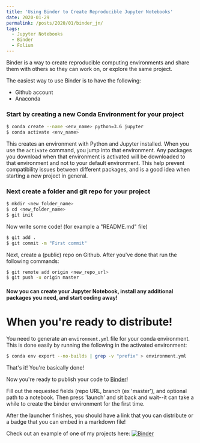 ```yaml
---
title: 'Using Binder to Create Reproducible Jupyter Notebooks'
date: 2020-01-29
permalink: /posts/2020/01/binder_jn/
tags:
  - Jupyter Notebooks
  - Binder
  - Folium
---
```


Binder is a way to create reproducible computing environments and share them with others so they can work on, or explore the same project.

The easiest way to use Binder is to have the following: 

* Github account
* Anaconda


### Start by creating a new Conda Environment for your project

```bash
$ conda create --name <env_name> python=3.6 jupyter
$ conda activate <env_name>
```

This creates an environment with Python and Jupyter installed. When you use the `activate` command, you jump into that
environment. Any packages you download when that environment is activated will be downloaded to that environment and not to your default environment.
This help prevent compatibility issues between different packages, and is a good idea when starting a new project in general.

### Next create a folder and git repo for your project
```bash
$ mkdir <new_folder_name>
$ cd <new_folder_name>
$ git init
```
Now write some code! (for example a "README.md" file)


```bash
$ git add .
$ git commit -m "First commit"
```
Next, create a (public) repo on Github. After you've done that run the following commands:

```bash
$ git remote add origin <new_repo_url>
$ git push -u origin master
```

#### Now you can create your Jupyter Notebook, install any additional packages you need, and start coding away!

# When you're ready to distribute!
You need to generate an `environment.yml` file for your conda environment. This is done easily by running the following in the activated environment:

```bash
$ conda env export --no-builds | grep -v "prefix" > environment.yml
```
That's it! You're basically done!


Now you're ready to publish your code to <a href = "https://mybinder.org"> Binder</a>!


Fill out the requested fields (repo URL, branch (ex 'master'), and optional path to a notebook. Then press 'launch' and sit back and wait--it can take a while to create the binder environment for the first time. 


After the launcher finishes, you should have a link that you can distribute or a badge that you can embed in a markdown file!


Check out an example of one of my projects here:
[![Binder](https://mybinder.org/badge_logo.svg)](https://mybinder.org/v2/gh/reyannlarkey/binder_test/master?filepath=main.ipynb)

